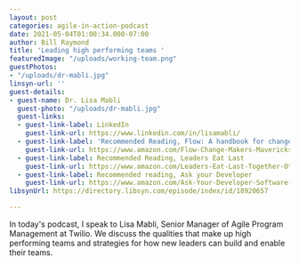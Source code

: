 ```yaml
---
layout: post
categories: agile-in-action-podcast
date: 2021-05-04T01:00:34.000-07:00
author: Bill Raymond
title: 'Leading high performing teams '
featuredImage: "/uploads/working-team.png"
guestPhotos:
- "/uploads/dr-mabli.jpg"
linsyn-url: ''
guest-details:
- guest-name: Dr. Lisa Mabli
  guest-photo: "/uploads/dr-mabli.jpg"
  guest-links:
  - guest-link-label: LinkedIn
    guest-link-url: https://www.linkedin.com/in/lisamabli/
  - guest-link-label: 'Recommended Reading, Flow: A handbook for change-makers'
    guest-link-url: https://www.amazon.com/Flow-Change-Makers-Mavericks-Innovation-Transformation-ebook/dp/B07FK5Y122/ref=sr_1_1?dchild=1&keywords=flow+finn+goulding&qid=1619761923&s=books&sr=1-1
  - guest-link-label: Recommended Reading, Leaders Eat Last
    guest-link-url: https://www.amazon.com/Leaders-Eat-Last-Together-Others/dp/1591848016/ref=sr_1_1?dchild=1&keywords=leaders+eat+last&qid=1619762105&s=books&sr=1-1
  - guest-link-label: Recommended reading, Ask your Developer
    guest-link-url: https://www.amazon.com/Ask-Your-Developer-Software-Developers/dp/0063018292
libsynUrl: https://directory.libsyn.com/episode/index/id/18920657

---
```

In today's podcast, I speak to Lisa Mabli, Senior Manager of Agile Program Management at Twilio. We discuss the qualities that make up high performing teams and strategies for how new leaders can build and enable their teams.